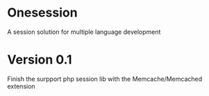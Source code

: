 Onesession
==========

A session solution for multiple language development

# Version 0.1

Finish the surpport php session lib with the Memcache/Memcached extension